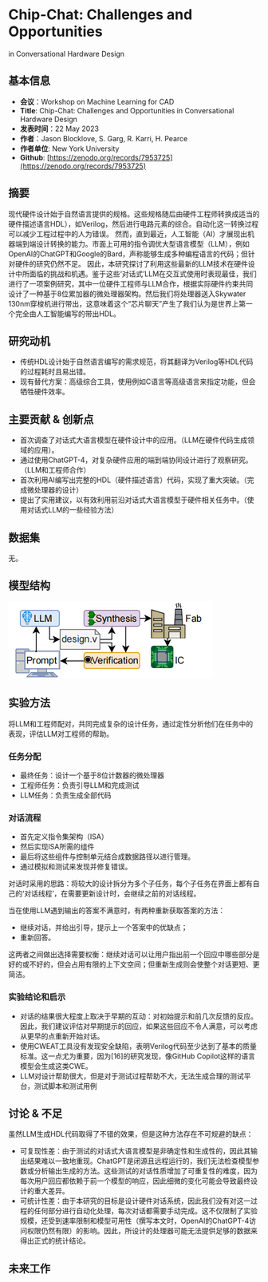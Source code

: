 
# Chip-Chat: Challenges and Opportunities
in Conversational Hardware Design

## 基本信息
- **会议**：Workshop on Machine Learning for CAD
- **Title**: Chip-Chat: Challenges and Opportunities
in Conversational Hardware Design
- **发表时间**：22 May 2023
- **作者**：Jason Blocklove, S. Garg, R. Karri, H. Pearce
- **作者单位**: New York University
- **Github**: [https://zenodo.org/records/7953725](https://zenodo.org/records/7953725)


## 摘要

现代硬件设计始于自然语言提供的规格。这些规格随后由硬件工程师转换成适当的硬件描述语言HDL），如Verilog，然后进行电路元素的综合。自动化这一转换过程可以减少工程过程中的人为错误。
然而，直到最近，人工智能（AI）才展现出机器端到端设计转换的能力。市面上可用的指令调优大型语言模型（LLM），例如OpenAI的ChatGPT和Google的Bard，声称能够生成多种编程语言的代码；但针对硬件的研究仍然不足。
因此，本研究探讨了利用这些最新的LLM技术在硬件设计中所面临的挑战和机遇。鉴于这些‘对话式’LLM在交互式使用时表现最佳，我们进行了一项案例研究，其中一位硬件工程师与LLM合作，根据实际硬件约束共同设计了一种基于8位累加器的微处理器架构。然后我们将处理器送入Skywater 130nm穿梭机进行带出，这意味着这个“芯片聊天”产生了我们认为是世界上第一个完全由人工智能编写的带出HDL。

## 研究动机
- 传统HDL设计始于自然语言编写的需求规范，将其翻译为Verilog等HDL代码的过程​​耗时且易出错​​。
- 现有替代方案：高级综合工具，使用例如C语言等高级语言来指定功能，但会牺牲硬件效率。
## 主要贡献 & 创新点

- ​首次调查了对话式大语言模型在硬件设计中的应用。（LLM在硬件代码生成领域的应用）。
- 通过使用ChatGPT-4，对复杂硬件应用的端到端协同设计进行了观察研究。（LLM和工程师合作）
- 首次利用AI编写出完整的HDL（硬件描述语言）代码，实现了重大突破。（完成微处理器的设计）
- 提出了实用建议，以有效利用前沿对话式大语言模型于硬件相关任务中。（使用对话式LLM的一些经验方法）

## 数据集

无。


## 模型结构
![alt text](figs/Chip-Chat/Chip_Chat.png)

## 实验方法

将LLM和工程师配对，共同完成复杂的设计任务，通过定性分析他们在任务中的表现，评估LLM对工程师的帮助。
### 任务分配
- 最终任务：设计一个基于8位计数器的微处理器
- 工程师任务：负责引导LLM和完成测试
- LLM任务：负责生成全部代码

### 对话流程
- 首先定义指令集架构（ISA）
- 然后实现ISA所需的组件
- 最后将这些组件与控制单元结合成数据路径以进行管理。
- 通过模拟和测试来发现并修复错误。

对话时采用的思路：将较大的设计拆分为多个子任务，每个子任务在界面上都有自己的‘对话线程’，在需要更新设计时，会继续之前的对话线程。

当在使用LLM遇到输出的答案不满意时，有两种重新获取答案的方法：

- 继续对话，并给出引导，提示上一个答案中的优缺点；
- 重新回答。

这两者之间做出选择需要权衡：继续对话可以让用户指出前一个回应中哪些部分是好的或不好的，但会占用有限的上下文空间；但重新生成则会使整个对话更短、更简洁。

### 实验结论和启示

- 对话的结果很大程度上取决于早期的互动：对初始提示和前几次反馈的反应。因此，我们建议评估对早期提示的回应，如果这些回应不令人满意，可以考虑从更早的点重新开始对话。
- 使用CWEAT工具没有发现安全缺陷，表明Verilog代码至少达到了基本的质量标准。这一点尤为重要，因为[16]的研究发现，像GitHub Copilot这样的语言模型会生成这类CWE。
- LLM对设计帮助很大，但是对于测试过程帮助不大，无法生成合理的测试平台，测试脚本和测试用例
## 讨论 & 不足

虽然LLM生成HDL代码取得了不错的效果，但是这种方法存在不可规避的缺点：
- 可复现性差：由于测试的对话式大语言模型是非确定性和生成性的，因此其输出结果难以一致地重现。ChatGPT是闭源且远程运行的，我们无法检查模型参数或分析输出生成的方法。这些测试的对话性质增加了可重复性的难度，因为每次用户回应都依赖于前一个模型的响应，因此细微的变化可能会导致最终设计的重大差异。
- 可统计性差：由于本研究的目标是设计硬件对话系统，因此我们没有对这一过程的任何部分进行自动化处理，每次对话都需要手动完成。这不仅限制了实验规模，还受到速率限制和模型可用性（撰写本文时，OpenAI的ChatGPT-4访问权限仍然有限）的影响。因此，所设计的处理器可能无法提供足够的数据来得出正式的统计结论。


## 未来工作
